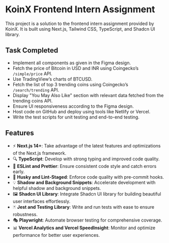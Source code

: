 # KoinX Frontend Intern Assignment

This project is a solution to the frontend intern assignment provided by KoinX. It is built using Next.js, Tailwind CSS, TypeScript, and Shadcn UI library.

## Task Completed

- Implement all components as given in the Figma design.
- Fetch the price of Bitcoin in USD and INR using Coingecko’s `/simple/price` API.
- Use TradingView’s charts of BTCUSD.
- Fetch the list of top 3 trending coins using Coingecko’s `/search/trending` API.
- Display "You May Also Like" section with relevant data fetched from the trending coins API.
- Ensure UI responsiveness according to the Figma design.
- Host code on GitHub and deploy using tools like Netlify or Vercel.
- Write the test scripts for unit testing and end-to-end testing.

## Features

- ⚡ **Next.js 14+**: Take advantage of the latest features and optimizations of the Next.js framework.
- 🔍 **TypeScript**: Develop with strong typing and improved code quality.
- 🚀 **ESLint and Prettier**: Ensure consistent code style and catch errors early.
- 🐶 **Husky and Lint-Staged**: Enforce code quality with pre-commit hooks.
- 💡 **Shadow and Background Snippets**: Accelerate development with helpful shadow and background snippets.
- 🖼️ **Shadcn UI Library**: Integrate Shadcn UI library for building beautiful user interfaces effortlessly.
- 🃏 **Jest and Testing Library**: Write and run tests with ease to ensure robustness.
- 🎭 **Playwright**: Automate browser testing for comprehensive coverage.
- 📊 **Vercel Analytics and Vercel SpeedInsight**: Monitor and optimize performance for better user experiences.

